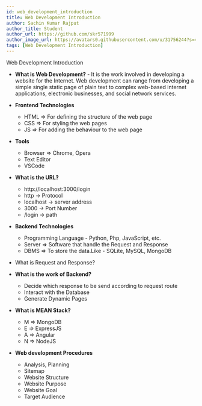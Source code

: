 ```yaml
---
id: web_development_introduction
title: Web Development Introduction
author: Sachin Kumar Rajput
author_title: Student
author_url: https://github.com/skr571999
author_image_url: https://avatars0.githubusercontent.com/u/31756244?s=460&u=0710d9191ec50054e523f08a477df8b6b97f442c&v=4
tags: [Web Development Introduction]
---
```


Web Development Introduction

<!--truncate-->

- **What is Web Development?** - It is the work involved in developing a website for the Internet. Web development can range from developing a simple single static page of plain text to complex web-based internet applications, electronic businesses, and social network services.

- **Frontend Technologies**

  - HTML ⇒ For defining the structure of the web page
  - CSS ⇒ For styling the web pages
  - JS ⇒ For adding the behaviour to the web page

- **Tools**

  - Browser ⇒ Chrome, Opera
  - Text Editor
  - VSCode

- **What is the URL?**

  - http://localhost:3000/login
  - http → Protocol
  - localhost → server address
  - 3000 → Port Number
  - /login → path

- **Backend Technologies**

  - Programming Language - Python, Php, JavaScript, etc.
  - Server ⇒ Software that handle the Request and Response
  - DBMS ⇒ To store the data.Like - SQLite, MySQL, MongoDB

- What is Request and Response?

- **What is the work of Backend?**

  - Decide which response to be send according to request route
  - Interact with the Database
  - Generate Dynamic Pages

- **What is MEAN Stack?**

  - M ⇒ MongoDB
  - E ⇒ ExpressJS
  - A ⇒ Angular
  - N ⇒ NodeJS

- **Web development Procedures**
  - Analysis, Planning
  - Sitemap
  - Website Structure
  - Website Purpose
  - Website Goal
  - Target Audience
